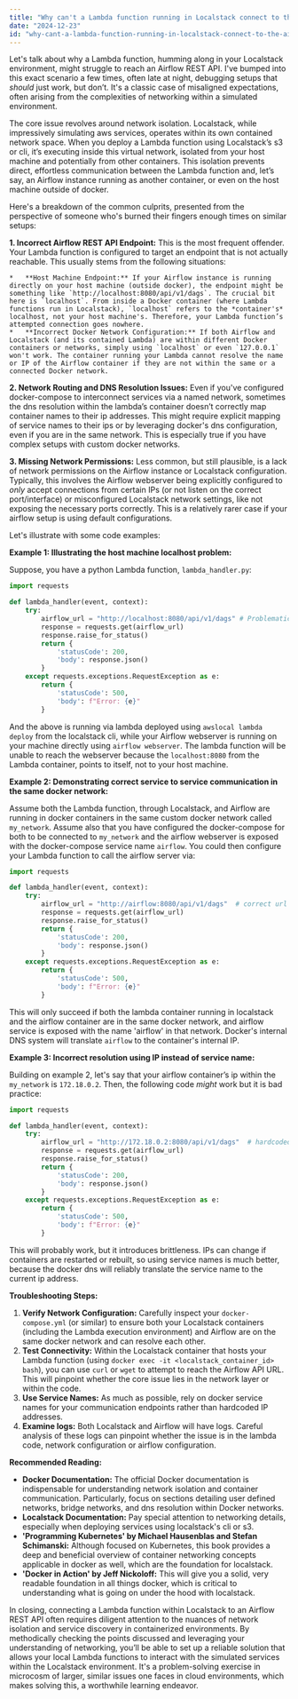 ```yaml
---
title: "Why can't a Lambda function running in Localstack connect to the Airflow REST API?"
date: "2024-12-23"
id: "why-cant-a-lambda-function-running-in-localstack-connect-to-the-airflow-rest-api"
---
```


Let's talk about why a Lambda function, humming along in your Localstack environment, might struggle to reach an Airflow REST API. I've bumped into this exact scenario a few times, often late at night, debugging setups that *should* just work, but don’t. It's a classic case of misaligned expectations, often arising from the complexities of networking within a simulated environment.

The core issue revolves around network isolation. Localstack, while impressively simulating aws services, operates within its own contained network space. When you deploy a Lambda function using Localstack’s s3 or cli, it’s executing inside this virtual network, isolated from your host machine and potentially from other containers. This isolation prevents direct, effortless communication between the Lambda function and, let’s say, an Airflow instance running as another container, or even on the host machine outside of docker.

Here's a breakdown of the common culprits, presented from the perspective of someone who's burned their fingers enough times on similar setups:

**1. Incorrect Airflow REST API Endpoint:** This is the most frequent offender. Your Lambda function is configured to target an endpoint that is not actually reachable. This usually stems from the following situations:

    *   **Host Machine Endpoint:** If your Airflow instance is running directly on your host machine (outside docker), the endpoint might be something like `http://localhost:8080/api/v1/dags`. The crucial bit here is `localhost`. From inside a Docker container (where Lambda functions run in Localstack), `localhost` refers to the *container's* localhost, not your host machine's. Therefore, your Lambda function’s attempted connection goes nowhere.
    *   **Incorrect Docker Network Configuration:** If both Airflow and Localstack (and its contained Lambda) are within different Docker containers or networks, simply using `localhost` or even `127.0.0.1` won't work. The container running your Lambda cannot resolve the name or IP of the Airflow container if they are not within the same or a connected Docker network.

**2. Network Routing and DNS Resolution Issues:** Even if you've configured docker-compose to interconnect services via a named network, sometimes the dns resolution within the lambda’s container doesn’t correctly map container names to their ip addresses. This might require explicit mapping of service names to their ips or by leveraging docker's dns configuration, even if you are in the same network. This is especially true if you have complex setups with custom docker networks.

**3. Missing Network Permissions:** Less common, but still plausible, is a lack of network permissions on the Airflow instance or Localstack configuration. Typically, this involves the Airflow webserver being explicitly configured to *only* accept connections from certain IPs (or not listen on the correct port/interface) or misconfigured Localstack network settings, like not exposing the necessary ports correctly. This is a relatively rarer case if your airflow setup is using default configurations.

Let's illustrate with some code examples:

**Example 1: Illustrating the host machine localhost problem:**

Suppose, you have a python Lambda function, `lambda_handler.py`:

```python
import requests

def lambda_handler(event, context):
    try:
        airflow_url = "http://localhost:8080/api/v1/dags" # Problematic URL
        response = requests.get(airflow_url)
        response.raise_for_status()
        return {
            'statusCode': 200,
            'body': response.json()
        }
    except requests.exceptions.RequestException as e:
        return {
            'statusCode': 500,
            'body': f"Error: {e}"
        }
```

And the above is running via lambda deployed using `awslocal lambda deploy` from the localstack cli, while your Airflow webserver is running on your machine directly using `airflow webserver`. The lambda function will be unable to reach the webserver because the `localhost:8080` from the Lambda container, points to itself, not to your host machine.

**Example 2: Demonstrating correct service to service communication in the same docker network:**

Assume both the Lambda function, through Localstack, and Airflow are running in docker containers in the same custom docker network called `my_network`. Assume also that you have configured the docker-compose for both to be connected to `my_network` and the airflow webserver is exposed with the docker-compose service name `airflow`. You could then configure your Lambda function to call the airflow server via:

```python
import requests

def lambda_handler(event, context):
    try:
        airflow_url = "http://airflow:8080/api/v1/dags"  # correct url using service name
        response = requests.get(airflow_url)
        response.raise_for_status()
        return {
            'statusCode': 200,
            'body': response.json()
        }
    except requests.exceptions.RequestException as e:
        return {
            'statusCode': 500,
            'body': f"Error: {e}"
        }
```

This will only succeed if both the lambda container running in localstack and the airflow container are in the same docker network, and airflow service is exposed with the name 'airflow' in that network. Docker's internal DNS system will translate `airflow` to the container's internal IP.

**Example 3: Incorrect resolution using IP instead of service name:**

Building on example 2, let's say that your airflow container’s ip within the `my_network` is `172.18.0.2`. Then, the following code *might* work but it is bad practice:

```python
import requests

def lambda_handler(event, context):
    try:
        airflow_url = "http://172.18.0.2:8080/api/v1/dags"  # hardcoded ip address, bad practice
        response = requests.get(airflow_url)
        response.raise_for_status()
        return {
            'statusCode': 200,
            'body': response.json()
        }
    except requests.exceptions.RequestException as e:
        return {
            'statusCode': 500,
            'body': f"Error: {e}"
        }
```

This will probably work, but it introduces brittleness. IPs can change if containers are restarted or rebuilt, so using service names is much better, because the docker dns will reliably translate the service name to the current ip address.

**Troubleshooting Steps:**

1.  **Verify Network Configuration:** Carefully inspect your `docker-compose.yml` (or similar) to ensure both your Localstack containers (including the Lambda execution environment) and Airflow are on the same docker network and can resolve each other.
2.  **Test Connectivity:** Within the Localstack container that hosts your Lambda function (using `docker exec -it <localstack_container_id> bash`), you can use `curl` or `wget` to attempt to reach the Airflow API URL. This will pinpoint whether the core issue lies in the network layer or within the code.
3.  **Use Service Names:** As much as possible, rely on docker service names for your communication endpoints rather than hardcoded IP addresses.
4.  **Examine logs:** Both Localstack and Airflow will have logs. Careful analysis of these logs can pinpoint whether the issue is in the lambda code, network configuration or airflow configuration.

**Recommended Reading:**

*   **Docker Documentation:** The official Docker documentation is indispensable for understanding network isolation and container communication. Particularly, focus on sections detailing user defined networks, bridge networks, and dns resolution within Docker networks.
*   **Localstack Documentation:** Pay special attention to networking details, especially when deploying services using localstack's cli or s3.
*   **'Programming Kubernetes' by Michael Hausenblas and Stefan Schimanski:** Although focused on Kubernetes, this book provides a deep and beneficial overview of container networking concepts applicable in docker as well, which are the foundation for localstack.
*   **'Docker in Action' by Jeff Nickoloff:** This will give you a solid, very readable foundation in all things docker, which is critical to understanding what is going on under the hood with localstack.

In closing, connecting a Lambda function within Localstack to an Airflow REST API often requires diligent attention to the nuances of network isolation and service discovery in containerized environments. By methodically checking the points discussed and leveraging your understanding of networking, you’ll be able to set up a reliable solution that allows your local Lambda functions to interact with the simulated services within the Localstack environment. It's a problem-solving exercise in microcosm of larger, similar issues one faces in cloud environments, which makes solving this, a worthwhile learning endeavor.
